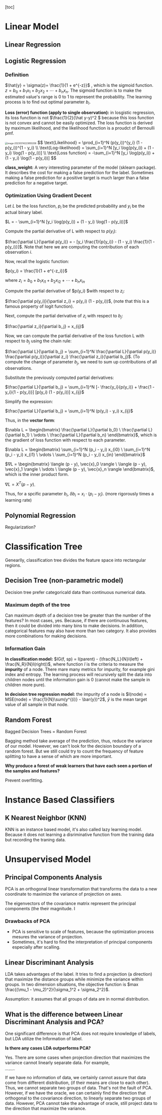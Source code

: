 [toc]



# Linear Model

## Linear Regression







## Logistic Regression

### Definition

$\hat{y} = \sigma(z)= \frac{1}{1 + e^{-z}}$ , which is the sigmoid function. $z = b_0 + b_1 x_1 + b_2 x_2 + \cdots + b_n x_n$. The sigmoid function is to make the estimated value's range is 0 to 1 to represent the probability. The learning process is to find out optimal parameter $b_i$.

**Loss (error) function (apply to single observation):** in losgistic regression, its loss function is not $\frac{1}{2}(\hat y-y)^2 $ because this loss function is not convex and cannot be easily optimized. The loss function is derived by maximum likelihood, and the likelihood function is a proudct of Bernoulli pmf. 

<img src="Figures/Bernoulli-pmf.png" alt="image-20230314223850206" style="zoom:50%;" />
$$
\text{Likelihood} = \prod_{i=1}^N (p(y_i))^{y_i} (1 - p(y_i))^{1 - y_i} \\
\text{Log-likelihood} = \sum_{i=1}^N [y_i \log(p(y_i)) + (1 - y_i) \log(1 - p(y_i))] \\
\text{Loss function} = -\sum_{i=1}^N [y_i \log(p(y_i)) + (1 - y_i) \log(1 - p(y_i))]
$$


**class_weight:** A very interesting parameter of the model (sklearn package). It describes the cost for making a false prediction for the label. Sometimes making a false prediction for a positive target is much larger than a false prediction for a negative target.

### Optimization Using Gradient Decent

Let $L$ be the loss function, $p_i$ be the predicted probability and $y_i$ be the actual binary label.

$L = - \sum_{i=1}^N [y_i \log(p(y_i)) + (1 - y_i) \log(1 - p(y_i))]$

Compute the partial derivative of L with respect to $p(y_i)$:

$\frac{\partial L}{\partial p(y_i)} = - [y_i \frac{1}{p(y_i)} - (1 - y_i) \frac{1}{1 - p(y_i)}]$. Note that here we are computing the contribution of each observation $i$.

Now, recall the logistic function:

$p(y_i) = \frac{1}{1 + e^{-z_i}}$

where $z_i = b_0 + b_1 x_{i1} + b_2 x_{i2} + \cdots + b_n x_{in}$

Compute the partial derivative of $p(y_i) $with respect to $z_i$:

$\frac{\partial p(y_i)}{\partial z_i} = p(y_i) (1 - p(y_i))$, (note that this is a famous property of logit function).

Next, compute the partial derivative of $z_i$ with respect to $b_j$:

$\frac{\partial z_i}{\partial b_j} = x_{ij}$

Now, we can compute the partial derivative of the loss function L with respect to $b_j$ using the chain rule:

$\frac{\partial L}{\partial b_j} = \sum_{i=1}^N \frac{\partial L}{\partial p(y_i)} \frac{\partial p(y_i)}{\partial z_i} \frac{\partial z_i}{\partial b_j}$. (To compute the change of parameter $b_j$, we need to sum up contributions of all observations.

Substitute the previously computed partial derivatives:

$\frac{\partial L}{\partial b_j} = \sum_{i=1}^N [- \frac{y_i}{p(y_i)} + \frac{1 - y_i}{1 - p(y_i)}] [p(y_i) (1 - p(y_i))] x_{ij}$

Simplify the expression:

$\frac{\partial L}{\partial b_j} = \sum_{i=1}^N (p(y_i) - y_i) x_{ij}$

Thus, in the **vector form**: 

$\nabla L = \begin{bmatrix} \frac{\partial L}{\partial b_0} \ \frac{\partial L}{\partial b_1} \ \vdots \ \frac{\partial L}{\partial b_n} \end{bmatrix}$, which is the gradient of loss function with respect to each parameter.

$\nabla L = \begin{bmatrix} \sum_{i=1}^N (p_i - y_i) x_{i0} \ \sum_{i=1}^N (p_i - y_i) x_{i1} \ \vdots \ \sum_{i=1}^N (p_i - y_i) x_{in} \end{bmatrix}$

$∇L = \begin{bmatrix} \langle (p - y), \vec{x}_0 \rangle \ \langle (p - y), \vec{x}_1 \rangle \ \vdots \ \langle (p - y), \vec{x}_n \rangle \end{bmatrix}$, which is the inner product form.

$\nabla L = X^T(p - y)$. 

Thus, for a spcific parameter $b_i$, $\delta b_i = x_i \cdot (p_i - y_i)$. (more rigorously times a learning rate)



## Polynomial Regression

Regularization?



# Classification Tree

Genearlly, classification tree divides the feature space into rectangular regions.

## Decision Tree (non-parametric model)

Decision tree prefer categoricald data than continuous numerical data.

### Maximum depth of the tree

Can maximum depth of a decision tree be greater than the number of the features? In most cases, yes. Because, if there are continuous features, then it could be divided into many bins to make decisions. In addition, categorical features may also have more than two category. It also provides more combinations for making decisions.

### Information Gain

**In classification model:** $IG(f, sp) = I(parent) - (\frac{N_L}{N}I(left) + \frac{N_R}{N}I(right))$, where function $I$ is the criteria to measure the **impurity** of a node. There mare many metrics for impurity, for example gini index and entropy.  The learning process will recursively split the data into children nodes until the information gain is 0 (cannot make the sample in children more pure).

**In decision tree regression model:** the impurity of a node is $I(node) = MSE(node) = \frac{1}{N}\sum(y^{(i)} - \bar{y})^2$, $\bar{y}$ is the mean target value of all sample in that node.

## Random Forest

Bagged Decision Trees = Random Forest

Bagging method take average of the prediction, thus, reduce the variance of our model. However, we can't look for the decision boundary of a random forest. But we still could try to count the frequency of feature splitting to have a sense of which are more important.

**Why produce a forest of weak learners that have each seen a portion of the samples and features?**

Prevent overfitting.





# Instance Based Classifiers

## K Nearest Neighbor (KNN)

KNN is an instance based model, it's also called lazy learning model. Because it does not learning a disriminative function from the training data but recording the traning data.





# Unsupervised Model

## Principal Components Analysis

PCA is an orthogonal linear transformation that transforms the data to a new coordinate to maximize the variance of projection on axes. 



The eigenvectors of the covariance matrix represent the principal components (the 
their magnitude. I

### Drawbacks of PCA

- PCA is sensitive to scale of features, because the optimization process mesures the variance of projection.
- Sometimes, it's hard to find the interpretation of principal components especially after scalling.

## Linear Discriminant Analysis

LDA takes advantages of the label. It tries to find a projection (a direction) that maximize the distance groups while minimize the variance within groups. In two dimension situations, the objective function is $max \frac{(\mu_1 - \mu_2)^2}{\sigma_1^2 + \sigma_2^2}$.

Assumption: it assumes that all groups of data are in normal distribution.

## What is the difference between Linear Discriminant Analysis and PCA?

One significant difference is that PCA does not require knowledge of labels, but LDA utilize the Information of label.

**Is there any cases LDA outperforms PCA?**

Yes. There are some cases when projection direction that maximizes the variance cannot linearly separate data. For example, 

<img src="Figures/LDA outperforms PCA.jpeg" alt="LDA outperforms PCA" style="zoom:20%;" />

If we have no information of data, we certainly cannot assure that data come from different distribution, (if their means are close to each other). Thus, we cannot separate two groups of data. That's not the fault of PCA. However, if we have the oracle, we can certainly find the direction that orthogonal to the covariance direction, to linearly separate two groups of data. However, PCA cannot take the advantage of oracle, still project data to the direction that maximize the variance.

